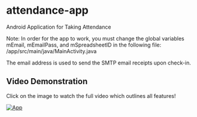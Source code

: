 # attendance-app
Android Application for Taking Attendance

Note: In order for the app to work, you must change the global variables mEmail, mEmailPass, and mSpreadsheetID in the following file: /app/src/main/java/MainActivity.java

The email address is used to send the SMTP email receipts upon check-in.

## Video Demonstration

Click on the image to watch the full video which outlines all features!

[![App](http://img.youtube.com/vi/QSUPn3xjjSQ/0.jpg)](https://www.youtube.com/watch?v=QSUPn3xjjSQ "App")
